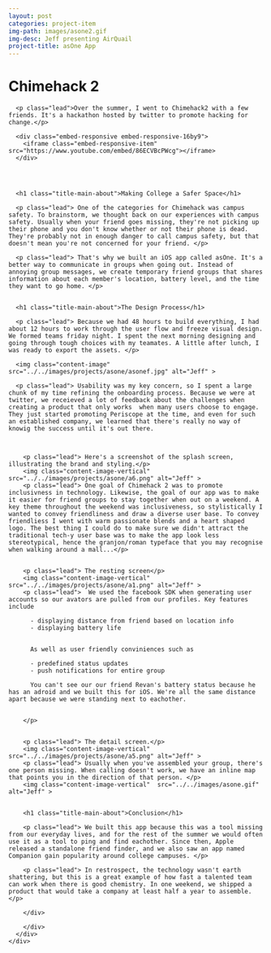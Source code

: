 ```yaml
---
layout: post
categories: project-item
img-path: images/asone2.gif
img-desc: Jeff presenting AirQuail
project-title: asOne App
---
```


<div class="container-fluid">
  <div class="description"> 
    <div class="row text-left">
<div class="col-sm-10 col-sm-offset-1">
      <h1 class="title-main-about">Chimehack 2</h1>

      <p class="lead">Over the summer, I went to Chimehack2 with a few friends. It's a hackathon hosted by twitter to promote hacking for change.</p>

      <div class="embed-responsive embed-responsive-16by9">
        <iframe class="embed-responsive-item" src="https://www.youtube.com/embed/86ECVBcPWcg"></iframe>
      </div>




      <h1 class="title-main-about">Making College a Safer Space</h1>

      <p class="lead"> One of the categories for Chimehack was campus safety. To brainstorm, we thought back on our experiences with campus safety. Usually when your friend goes missing, they're not picking up their phone and you don't know whether or not their phone is dead. They're probably not in enough danger to call campus safety, but that doesn't mean you're not concerned for your friend. </p>

      <p class="lead"> That's why we built an iOS app called asOne. It's a better way to communicate in groups when going out. Instead of annoying group messages, we create temporary friend groups that shares information about each member's location, battery level, and the time they want to go home. </p>


      <h1 class="title-main-about">The Design Process</h1>   

      <p class="lead"> Because we had 48 hours to build everything, I had about 12 hours to work through the user flow and freeze visual design. We formed teams friday night. I spent the next morning designing and going through tough choices with my teamates. A little after lunch, I was ready to export the assets. </p>

      <img class="content-image"  src="../../images/projects/asone/asonef.jpg" alt="Jeff" >

      <p class="lead"> Usability was my key concern, so I spent a large chunk of my time refining the onboarding process. Because we were at twitter, we receieved a lot of feedback about the challenges when creating a product that only works  when many users choose to engage. They just started promoting Periscope at the time, and even for such an established company, we learned that there's really no way of knowig the success until it's out there.



        <p class="lead"> Here's a screenshot of the splash screen, illustrating the brand and styling.</p>
        <img class="content-image-vertical"  src="../../images/projects/asone/a6.png" alt="Jeff" >
        <p class="lead"> One goal of Chimehack 2 was to promote inclusivness in technology. Likewise, the goal of our app was to make it easier for friend groups to stay together when out on a weekend. A key theme throughout the weekend was inclusiveness, so stylistically I wanted to convey friendliness and draw a diverse user base. To convey friendliess I went with warm passionate blends and a heart shaped logo. The best thing I could do to make sure we didn't attract the traditional tech-y user base was to make the app look less stereotypical, hence the granjon/roman typeface that you may recognise when walking around a mall...</p>   


        <p class="lead"> The resting screen</p>
        <img class="content-image-vertical"  src="../../images/projects/asone/a1.png" alt="Jeff" >
        <p class="lead">  We used the facebook SDK when generating user accounts so our avators are pulled from our profiles. Key features include

          - displaying distance from friend based on location info
          - displaying battery life


          As well as user friendly conviniences such as

          - predefined status updates 
          - push notifications for entire group

          You can't see our our friend Revan's battery status because he has an adroid and we built this for iOS. We're all the same distance apart because we were standing next to eachother.


        </p>   


        <p class="lead"> The detail screen.</p>
        <img class="content-image-vertical"  src="../../images/projects/asone/a5.png" alt="Jeff" >
        <p class="lead"> Usually when you've assembled your group, there's one person missing. When calling doesn't work, we have an inline map that points you in the direction of that person. </p>
        <img class="content-image-vertical"  src="../../images/asone.gif" alt="Jeff" >   


        <h1 class="title-main-about">Conclusion</h1>

        <p class="lead"> We built this app because this was a tool missing from our everyday lives, and for the rest of the summer we would often use it as a tool to ping and find eachother. Since then, Apple released a standalone friend finder, and we also saw an app named Companion gain popularity around college campuses. </p>

        <p class="lead"> In restrospect, the technology wasn't earth shattering, but this is a great example of how fast a talented team can work when there is good chemistry. In one weekend, we shipped a product that would take a company at least half a year to assemble.</p>

        </div>

        </div>
      </div>
    </div>